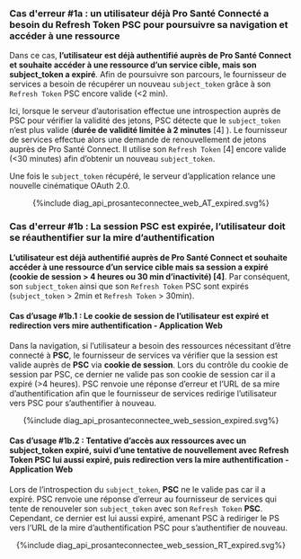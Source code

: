 ### Cas d'erreur #1a : un utilisateur déjà Pro Santé Connecté a besoin du Refresh Token PSC pour poursuivre sa navigation et accéder à une ressource

Dans ce cas, **l’utilisateur est déjà authentifié auprès de Pro Santé Connect et souhaite accéder à une ressource d’un service cible, mais son subject_token a expiré**. 
Afin de poursuivre son parcours, le fournisseur de services a besoin de récupérer un nouveau `subject_token` grâce à son `Refresh Token` PSC encore valide (<2 min).

Ici, lorsque le serveur d’autorisation effectue une introspection auprès de PSC pour vérifier la validité des jetons, PSC détecte que le `subject_token` n’est plus valide (**durée de validité limitée à 2 minutes** [4] ).
Le fournisseur de services effectue alors une demande de renouvellement de jetons auprès de Pro Santé Connect. Il utilise son `Refresh Token`  [4] encore valide (<30 minutes) afin d’obtenir un nouveau `subject_token`.

Une fois le `subject_token` récupéré, le serveur d’application relance une nouvelle cinématique OAuth 2.0.

<div style="text-align: center;">{%include diag_api_prosanteconnectee_web_AT_expired.svg%}</div>

### Cas d'erreur #1b : La session PSC est expirée, l’utilisateur doit se réauthentifier sur la mire d’authentification

**L’utilisateur est déjà authentifié auprès de Pro Santé Connect et souhaite accéder à une ressource d’un service cible mais sa session a expiré (cookie de session > 4 heures ou 30 min d’inactivité) [4]**.
Par conséquent, son `subject_token` ainsi que son `Refresh Token` PSC sont expirés 
(`subject_token` > 2min et `Refresh Token` > 30min).


#### Cas d’usage #1b.1 : Le cookie de session de l’utilisateur est expiré et redirection vers mire authentification - Application Web

Dans la navigation, si l’utilisateur a besoin des ressources nécessitant d’être connecté à **PSC**, le fournisseur de services va vérifier que la session est valide auprès de **PSC** via **cookie de session**. 
Lors du contrôle du cookie de session par PSC, ce dernier ne valide pas son cookie de session car il a expiré (>4 heures). 
PSC renvoie une réponse d’erreur et l’URL de sa mire d’authentification afin que le fournisseur de services redirige l’utilisateur vers PSC pour s’authentifier à nouveau.

<div style="text-align: center;">{%include diag_api_prosanteconnectee_web_session_expired.svg%}</div>

#### Cas d’usage #1b.2 : Tentative d’accès aux ressources avec un subject_token expiré, suivi d’une tentative de nouvellement avec Refresh Token PSC lui aussi expiré, puis redirection vers la mire authentification - Application Web 


Lors de l’introspection du `subject_token`, **PSC** ne le valide pas car il a expiré. PSC renvoie une réponse d’erreur au fournisseur de services qui tente de renouveler son `subject_token` avec son `Refresh Token` **PSC**.
Cependant, ce dernier est lui aussi expiré, amenant PSC à rediriger le PS vers l’URL de la mire d’authentification PSC pour s’authentifier de nouveau.

<div style="text-align: center;">{%include diag_api_prosanteconnectee_web_session_RT_expired.svg%}</div>